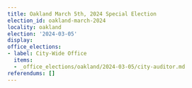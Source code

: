 ```yaml
---
title: Oakland March 5th, 2024 Special Election
election_id: oakland-march-2024
locality: oakland
election: '2024-03-05'
display: 
office_elections:
- label: City-Wide Office
  items:
  - _office_elections/oakland/2024-03-05/city-auditor.md
referendums: []
---
```

